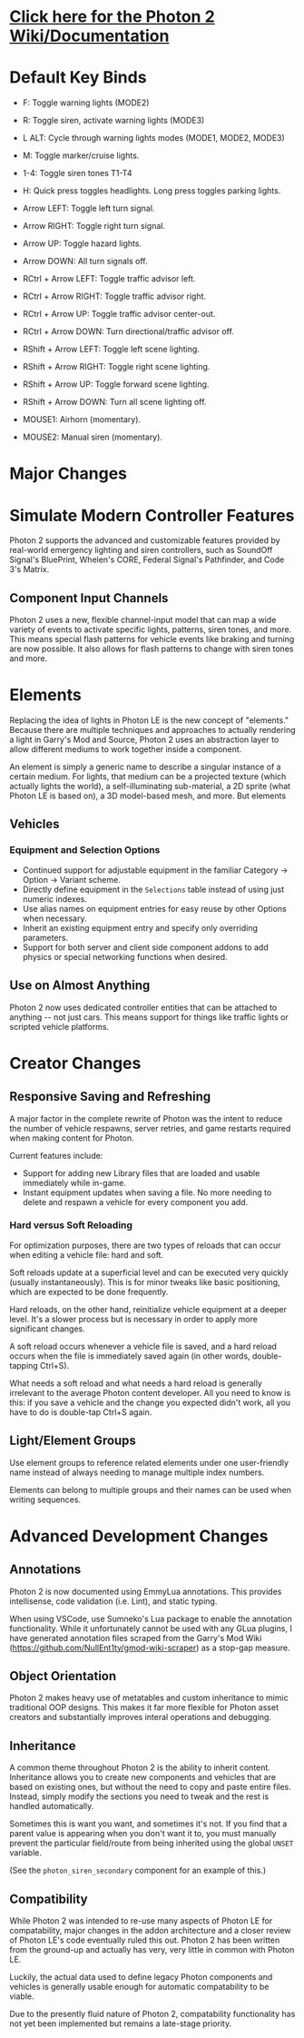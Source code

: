 # [Click here for the Photon 2 Wiki/Documentation](https://photon.lighting/docs)

# Default Key Binds
* F: Toggle warning lights (MODE2)
* R: Toggle siren, activate warning lights (MODE3)
* L ALT: Cycle through warning lights modes (MODE1, MODE2, MODE3)
* M: Toggle marker/cruise lights.
* 1-4: Toggle siren tones T1-T4
* H: Quick press toggles headlights. Long press toggles parking lights.

* Arrow LEFT: Toggle left turn signal.
* Arrow RIGHT: Toggle right turn signal.
* Arrow UP: Toggle hazard lights.
* Arrow DOWN: All turn signals off.

* RCtrl + Arrow LEFT: Toggle traffic advisor left.
* RCtrl + Arrow RIGHT: Toggle traffic advisor right.
* RCtrl + Arrow UP: Toggle traffic advisor center-out.
* RCtrl + Arrow DOWN: Turn directional/traffic advisor off.

* RShift + Arrow LEFT: Toggle left scene lighting.
* RShift + Arrow RIGHT: Toggle right scene lighting.
* RShift + Arrow UP: Toggle forward scene lighting.
* RShift + Arrow DOWN: Turn all scene lighting off.

* MOUSE1: Airhorn (momentary).
* MOUSE2: Manual siren (momentary).

# Major Changes

# Simulate Modern Controller Features
Photon 2 supports the advanced and customizable features provided by real-world emergency lighting and siren controllers, such as SoundOff Signal's BluePrint, Whelen's CORE, Federal Signal's Pathfinder, and Code 3's Matrix.

## Component Input Channels
Photon 2 uses a new, flexible channel-input model that can map a wide variety of events to activate specific lights, patterns, siren tones, and more. This means special flash patterns for vehicle events like braking and turning are now possible. It also allows for flash patterns to change with siren tones and more.

# Elements
Replacing the idea of lights in Photon LE is the new concept of "elements." Because there are multiple techniques and approaches to actually rendering a light in Garry's Mod and Source, Photon 2 uses an abstraction layer to allow different mediums to work together inside a component.

An element is simply a generic name to describe a singular instance of a certain medium. For lights, that medium can be a projected texture (which actually lights the world), a self-illuminating sub-material, a 2D sprite (what Photon LE is based on), a 3D model-based mesh, and more. But elements 

## Vehicles
### Equipment and Selection Options
* Continued support for adjustable equipment in the familiar Category -> Option -> Variant scheme.
* Directly define equipment in the `Selections` table instead of using just numeric indexes.
* Use alias names on equipment entries for easy reuse by other Options when necessary.
* Inherit an existing equipment entry and specify only overriding parameters.
* Support for both server and client side component addons to add physics or special networking functions when desired.

## Use on Almost Anything
Photon 2 now uses dedicated controller entities that can be attached to anything -- not just cars. This means support for things like traffic lights or scripted vehicle platforms.

# Creator Changes
## Responsive Saving and Refreshing
A major factor in the complete rewrite of Photon was the intent to reduce the number of vehicle respawns, server retries, and game restarts required when making content for Photon.

Current features include:
* Support for adding new Library files that are loaded and usable immediately while in-game.
* Instant equipment updates when saving a file. No more needing to delete and respawn a vehicle for every component you add.

### Hard versus Soft Reloading
For optimization purposes, there are two types of reloads that can occur when editing a vehicle file: hard and soft.

Soft reloads update at a superficial level and can be executed very quickly (usually instantaneously). This is for minor tweaks like basic positioning, which are expected to be done frequently.

Hard reloads, on the other hand, reinitialize vehicle equipment at a deeper level. It's a slower process but is necessary in order to apply more significant changes.

A soft reload occurs whenever a vehicle file is saved, and a hard reload occurs when the file is immediately saved again (in other words, double-tapping Ctrl+S).

What needs a soft reload and what needs a hard reload is generally irrelevant to the average Photon content developer. All you need to know is this: if you save a vehicle and the change you expected didn't work, all you have to do is double-tap Ctrl+S again.

## Light/Element Groups
Use element groups to reference related elements under one user-friendly name instead of always needing to manage multiple index numbers.

Elements can belong to multiple groups and their names can be used when writing sequences.

# Advanced Development Changes

## Annotations
Photon 2 is now documented using EmmyLua annotations. This provides intellisense, code validation (i.e. Lint), and static typing. 

When using VSCode, use Sumneko's Lua package to enable the annotation functionality. While it unfortunately cannot be used with any GLua plugins, I have generated annotation files scraped from the Garry's Mod Wiki (https://github.com/NullEnt1ty/gmod-wiki-scraper) as a stop-gap measure.

## Object Orientation
Photon 2 makes heavy use of metatables and custom inheritance to mimic traditional OOP designs. This makes it far more flexible for Photon asset creators and substantially improves interal operations and debugging.

## Inheritance
A common theme throughout Photon 2 is the ability to inherit content. Inheritance allows you to create new components and vehicles that are based on existing ones, but without the need to copy and paste entire files. Instead, simply modify the sections you need to tweak and the rest is handled automatically.

Sometimes this is want you want, and sometimes it's not. If you find that a parent value is appearing when you don't want it to, you must manually prevent the particular field/route from being inherited using the global `UNSET` variable.

(See the `photon_siren_secondary` component for an example of this.)

## Compatibility
While Photon 2 was intended to re-use many aspects of Photon LE for compatability, major changes in the addon architecture and a closer review of Photon LE's code eventually ruled this out. Photon 2 has been written from the ground-up and actually has very, very little in common with Photon LE.

Luckily, the actual data used to define legacy Photon components and vehicles is generally usable enough for automatic compatability to be viable.

Due to the presently fluid nature of Photon 2, compatability functionality has not yet been implemented but remains a late-stage priority.
